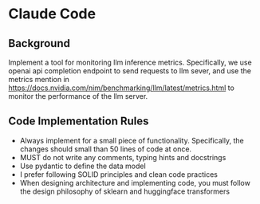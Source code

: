 # Claude Code

## Background
Implement a tool for monitoring llm inference metrics. Specifically, we use openai api completion endpoint to send requests to llm sever, and use the metrics mention in https://docs.nvidia.com/nim/benchmarking/llm/latest/metrics.html to monitor the performance of the llm server.

## Code Implementation Rules
- Always implement for a small piece of functionality. Specifically, the changes should small than 50 lines of code at once.
- MUST do not write any comments, typing hints and docstrings
- Use pydantic to define the data model
- I prefer following SOLID principles and clean code practices
- When designing architecture and implementing code, you must follow the design philosophy of sklearn and huggingface transformers